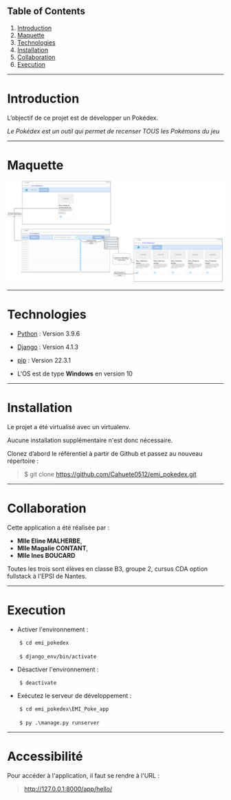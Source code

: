 ## Table of Contents
1. [Introduction](#Introduction)
2. [Maquette](#Maquette)
3. [Technologies](#Technologies)
4. [Installation](#Installation)
5. [Collaboration](#Collaboration)
6. [Execution](#Execution)
***
# Introduction

L’objectif de ce projet est de développer un Pokédex.

_Le Pokédex est un outil qui permet de recenser TOUS les Pokémons du jeu_

***
# Maquette

![Alt text](EMI_Poke_app/Project/Assets/maquettePke.PNG?raw=true "Optional Title")
***
# Technologies

* [Python](https://docs.python.org/3.9/) : Version 3.9.6

* [Django](https://docs.djangoproject.com/en/4.1/) : Version 4.1.3

* [pip](https://pip.pypa.io/en/stable/index.html) : Version 22.3.1

* L'OS est de type **Windows** en version 10
***
# Installation

Le projet a été virtualisé avec un virtualenv. 

Aucune installation supplémentaire n'est donc nécessaire.

Clonez d’abord le référentiel à partir de Github et passez au nouveau répertoire :

>    $ git clone https://github.com/Cahuete0512/emi_pokedex.git
***
# Collaboration

Cette application a été réalisée par :

* **Mlle Eline MALHERBE**, 
* **Mlle Magalie CONTANT**,
* **Mlle Ines BOUCARD**

Toutes les trois sont élèves en classe B3, groupe 2, cursus CDA option fullstack à l'EPSI de Nantes.
***
# Execution

* Activer l'environnement :
```
    $ cd emi_pokedex
    
    $ django_env/bin/activate
```

* Désactiver l'environnement :
```
    $ deactivate
```
* Exécutez le serveur de développement :
```
    $ cd emi_pokedex\EMI_Poke_app

    $ py .\manage.py runserver
```
***
# Accessibilité

Pour accéder à l'application, il faut se rendre à l'URL :

>http://127.0.0.1:8000/app/hello/
